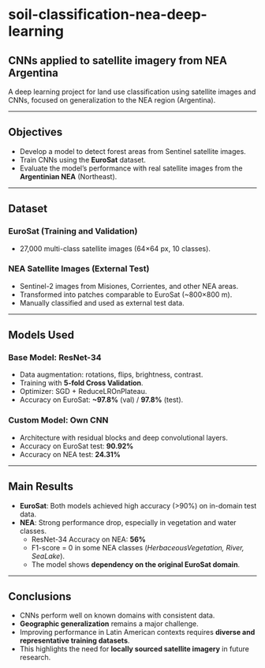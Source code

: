 # soil-classification-nea-deep-learning
 
## CNNs applied to satellite imagery from NEA Argentina

A deep learning project for land use classification using satellite images and CNNs, focused on generalization to the NEA region (Argentina).  

---

## Objectives

- Develop a model to detect forest areas from Sentinel satellite images.
- Train CNNs using the **EuroSat** dataset.
- Evaluate the model’s performance with real satellite images from the **Argentinian NEA** (Northeast).

---

## Dataset

### EuroSat (Training and Validation)
- 27,000 multi-class satellite images (64×64 px, 10 classes).

### NEA Satellite Images (External Test)
- Sentinel-2 images from Misiones, Corrientes, and other NEA areas.
- Transformed into patches comparable to EuroSat (~800×800 m).
- Manually classified and used as external test data.

---

## Models Used

### Base Model: **ResNet-34**
- Data augmentation: rotations, flips, brightness, contrast.
- Training with **5-fold Cross Validation**.
- Optimizer: SGD + ReduceLROnPlateau.
- Accuracy on EuroSat: **~97.8%** (val) / **97.8%** (test).

### Custom Model: **Own CNN**
- Architecture with residual blocks and deep convolutional layers.
- Accuracy on EuroSat test: **90.92%**
- Accuracy on NEA test: **24.31%**

---

## Main Results

- **EuroSat**: Both models achieved high accuracy (>90%) on in-domain test data.
- **NEA**: Strong performance drop, especially in vegetation and water classes.
  - ResNet-34 Accuracy on NEA: **56%**
  - F1-score = 0 in some NEA classes (*HerbaceousVegetation, River, SeaLake*).
  - The model shows **dependency on the original EuroSat domain**.

---

## Conclusions

- CNNs perform well on known domains with consistent data.
- **Geographic generalization** remains a major challenge.
- Improving performance in Latin American contexts requires **diverse and representative training datasets**.
- This highlights the need for **locally sourced satellite imagery** in future research.
